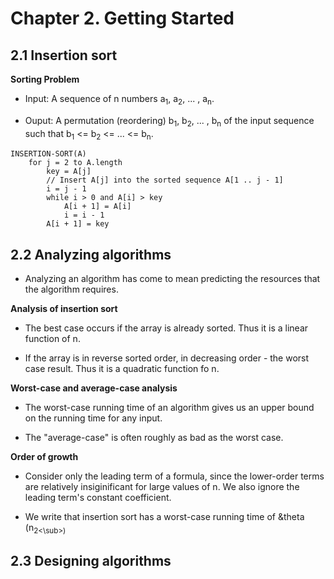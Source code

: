 # Chapter 2. Getting Started

## 2.1 Insertion sort

**Sorting Problem**

- Input: A sequence of n numbers a<sub>1</sub>, a<sub>2</sub>, ... , a<sub>n</sub>.

- Ouput: A permutation (reordering) b<sub>1</sub>, b<sub>2</sub>, ... , b<sub>n</sub> of the input sequence such that 
b<sub>1</sub> <= b<sub>2</sub> <= ... <= b<sub>n</sub>.

```
INSERTION-SORT(A)
	for j = 2 to A.length
		key = A[j]
		// Insert A[j] into the sorted sequence A[1 .. j - 1]
		i = j - 1
		while i > 0 and A[i] > key
			A[i + 1] = A[i]
			i = i - 1
		A[i + 1] = key
```

## 2.2 Analyzing algorithms

- Analyzing an algorithm has come to mean predicting the resources that the algorithm requires.

**Analysis of insertion sort**

- The best case occurs if the array is already sorted. Thus it is a linear function of n.

- If the array is in reverse sorted order, in decreasing order - the worst case result. Thus it is a quadratic function fo n.

**Worst-case and average-case analysis**

- The worst-case running time of an algorithm gives us an upper bound on the running time for any input.

- The "average-case" is often roughly as bad as the worst case.

**Order of growth**

- Consider only the leading term of a formula, since the lower-order terms are relatively insiginificant for large values of n. We also ignore the leading term's constant coefficient.

- We write that insertion sort has a worst-case running time of &theta (n<sub>2<\sub>)

## 2.3 Designing algorithms




